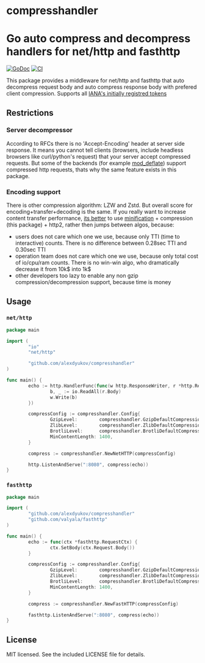 # compresshandler
Go auto compress and decompress handlers for net/http and fasthttp
====
[![GoDoc](https://godoc.org/github.com/alexdyukov/compresshandler?status.svg)](https://godoc.org/github.com/alexdyukov/compresshandler)
[![CI](https://github.com/alexdyukov/compresshandler/actions/workflows/lint.yml/badge.svg?branch=master)](https://github.com/alexdyukov/compresshandler/actions/workflows/lint.yml?query=branch%3Amaster)

This package provides a middleware for net/http and fasthttp that auto decompress request body and auto compress response body with prefered client compression. Supports all [IANA's initially registred tokens](https://www.rfc-editor.org/rfc/rfc2616#section-3.5)

## Restrictions

### Server decompressor

According to RFCs there is no 'Accept-Encoding' header at server side response. It means you cannot tell clients (browsers, include headless browsers like curl/python's request) that your server accept compressed requests. But some of the backends (for example [mod_deflate](https://httpd.apache.org/docs/2.2/mod/mod_deflate.html#input)) support compressed http requests, thats why the same feature exists in this package.

### Encoding support

There is other compression algorithm: LZW and Zstd. But overall score for encoding+transfer+decoding is the same. If you really want to increase content transfer performance, [its better](https://advancedweb.hu/revisiting-webapp-performance-on-http-2/) to use [minification](https://github.com/tdewolff/minify) + compression (this package) + http2, rather then jumps between algos, because:
* users does not care which one we use, because only TTI (time to interactive) counts. There is no difference between 0.28sec TTI and 0.30sec TTI
* operation team does not care which one we use, because only total cost of io/cpu/ram counts. There is no win-win algo, who dramatically decrease it from 10k$ into 1k$
* other developers too lazy to enable any non gzip compression/decompression support, because time is money

## Usage

### `net/http`

```go
package main

import (
        "io"
        "net/http"

        "github.com/alexdyukov/compresshandler"
)

func main() {
        echo := http.HandlerFunc(func(w http.ResponseWriter, r *http.Request) {
                b, _ := io.ReadAll(r.Body)
                w.Write(b)
        })

        compressConfig := compresshandler.Config{
                GzipLevel:        compresshandler.GzipDefaultCompression,
                ZlibLevel:        compresshandler.ZlibDefaultCompression,
                BrotliLevel:      compresshandler.BrotliDefaultCompression,
                MinContentLength: 1400,
        }

        compress := compresshandler.NewNetHTTP(compressConfig)

        http.ListenAndServe(":8080", compress(echo))
}
```

### `fasthttp`

```go
package main

import (
        "github.com/alexdyukov/compresshandler"
        "github.com/valyala/fasthttp"
)

func main() {
        echo := func(ctx *fasthttp.RequestCtx) {
                ctx.SetBody(ctx.Request.Body())
        }

        compressConfig := compresshandler.Config{
                GzipLevel:        compresshandler.GzipDefaultCompression,
                ZlibLevel:        compresshandler.ZlibDefaultCompression,
                BrotliLevel:      compresshandler.BrotliDefaultCompression,
                MinContentLength: 1400,
        }

        compress := compresshandler.NewFastHTTP(compressConfig)

        fasthttp.ListenAndServe(":8080", compress(echo))
}
```

## License

MIT licensed. See the included LICENSE file for details.
